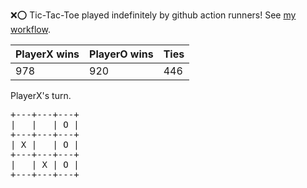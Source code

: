 :x::o: Tic-Tac-Toe played indefinitely by github action runners! See [my workflow](.github/workflows/play.yaml).

|PlayerX wins|PlayerO wins|Ties|
|-|-|-|
|978|920|446|

PlayerX's turn.

<pre>
+---+---+---+
|   |   | O |
+---+---+---+
| X |   | O |
+---+---+---+
|   | X | O |
+---+---+---+
</pre>